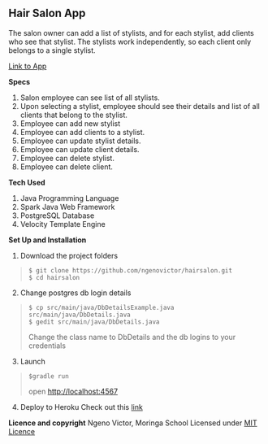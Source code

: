 ## Hair Salon App
The salon owner can add a list of stylists, and for each stylist, add clients who see that stylist. The stylists work independently, so each client only belongs to a single stylist. 

[Link to App](http://hairsalon-ip.herokuapp.com/)

**Specs**
1. Salon employee can see list of all stylists.
2. Upon selecting a stylist, employee should see their details and list of all clients that belong to the stylist.
3. Employee can add new stylist
4. Employee can add clients to a stylist.
5. Employee can update stylist details.
6. Employee can update client details.
7. Employee can delete stylist.
8. Employee can delete client.

**Tech Used**
1. Java Programming Language
2. Spark Java Web Framework
3. PostgreSQL Database
4. Velocity Template Engine

**Set Up and Installation**
1. Download the project folders
> ```
>$ git clone https://github.com/ngenovictor/hairsalon.git
>$ cd hairsalon
>```
2. Change postgres db login details
> ```
> $ cp src/main/java/DbDetailsExample.java src/main/java/DbDetails.java 
> $ gedit src/main/java/DbDetails.java
>```
> Change the class name to DbDetails and the db logins to your credentials
3. Launch
> ```
> $gradle run
>```
> open [http://localhost:4567](http://localhost:4567)
4. Deploy to Heroku
Check out this [link](https://brianmarete.github.io/blog/java/spark/postgresql/heroku/2017/05/12/deploying-a-spark-java-app-with-a-postgresql-database-to-heroku.html)

**Licence and copyright**
Ngeno Victor, Moringa School
Licensed under [MIT Licence](License.txt) 
